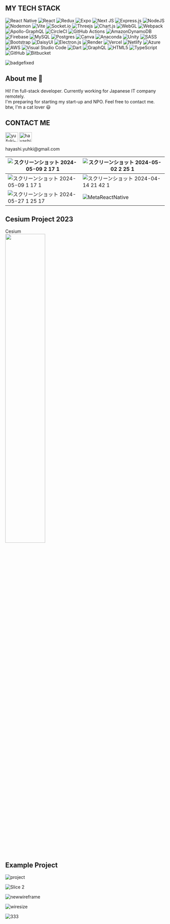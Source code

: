 

## MY TECH STACK

![React Native](https://img.shields.io/badge/react_native-%2320232a.svg?style=for-the-badge&logo=react&logoColor=%2361DAFB)
![React](https://img.shields.io/badge/react-%2320232a.svg?style=for-the-badge&logo=react&logoColor=%2361DAFB)
![Redux](https://img.shields.io/badge/redux-%23593d88.svg?style=for-the-badge&logo=redux&logoColor=white)
![Expo](https://img.shields.io/badge/expo-1C1E24?style=for-the-badge&logo=expo&logoColor=#D04A37)
![Next JS](https://img.shields.io/badge/Next-black?style=for-the-badge&logo=next.js&logoColor=white)
![Express.js](https://img.shields.io/badge/express.js-%23404d59.svg?style=for-the-badge&logo=express&logoColor=%2361DAFB)
![NodeJS](https://img.shields.io/badge/node.js-6DA55F?style=for-the-badge&logo=node.js&logoColor=white)
![Nodemon](https://img.shields.io/badge/NODEMON-%23323330.svg?style=for-the-badge&logo=nodemon&logoColor=%BBDEAD)
![Vite](https://img.shields.io/badge/vite-%23646CFF.svg?style=for-the-badge&logo=vite&logoColor=white)
![Socket.io](https://img.shields.io/badge/Socket.io-black?style=for-the-badge&logo=socket.io&badgeColor=010101)
![Threejs](https://img.shields.io/badge/threejs-black?style=for-the-badge&logo=three.js&logoColor=white)
![Chart.js](https://img.shields.io/badge/chart.js-F5788D.svg?style=for-the-badge&logo=chart.js&logoColor=white)
![WebGL](https://img.shields.io/badge/WebGL-990000?logo=webgl&logoColor=white&style=for-the-badge)
![Webpack](https://img.shields.io/badge/webpack-%238DD6F9.svg?style=for-the-badge&logo=webpack&logoColor=black)
![Apollo-GraphQL](https://img.shields.io/badge/-ApolloGraphQL-311C87?style=for-the-badge&logo=apollo-graphql)
![CircleCI](https://img.shields.io/badge/circle%20ci-%23161616.svg?style=for-the-badge&logo=circleci&logoColor=white)
![GitHub Actions](https://img.shields.io/badge/github%20actions-%232671E5.svg?style=for-the-badge&logo=githubactions&logoColor=white)
![AmazonDynamoDB](https://img.shields.io/badge/Amazon%20DynamoDB-4053D6?style=for-the-badge&logo=Amazon%20DynamoDB&logoColor=white)
![Firebase](https://img.shields.io/badge/Firebase-039BE5?style=for-the-badge&logo=Firebase&logoColor=white)
![MySQL](https://img.shields.io/badge/mysql-%2300f.svg?style=for-the-badge&logo=mysql&logoColor=white)
![Postgres](https://img.shields.io/badge/postgres-%23316192.svg?style=for-the-badge&logo=postgresql&logoColor=white)
![Canva](https://img.shields.io/badge/Canva-%2300C4CC.svg?style=for-the-badge&logo=Canva&logoColor=white)
![Anaconda](https://img.shields.io/badge/Anaconda-%2344A833.svg?style=for-the-badge&logo=anaconda&logoColor=white)
![Unity](https://img.shields.io/badge/unity-%23000000.svg?style=for-the-badge&logo=unity&logoColor=white)
![SASS](https://img.shields.io/badge/SASS-hotpink.svg?style=for-the-badge&logo=SASS&logoColor=white)
![Bootstrap](https://img.shields.io/badge/bootstrap-%238511FA.svg?style=for-the-badge&logo=bootstrap&logoColor=white)
![DaisyUI](https://img.shields.io/badge/daisyui-5A0EF8?style=for-the-badge&logo=daisyui&logoColor=white)
![Electron.js](https://img.shields.io/badge/Electron-191970?style=for-the-badge&logo=Electron&logoColor=white)
![Render](https://img.shields.io/badge/Render-%46E3B7.svg?style=for-the-badge&logo=render&logoColor=white)
![Vercel](https://img.shields.io/badge/vercel-%23000000.svg?style=for-the-badge&logo=vercel&logoColor=white)
![Netlify](https://img.shields.io/badge/netlify-%23000000.svg?style=for-the-badge&logo=netlify&logoColor=#00C7B7)
![Azure](https://img.shields.io/badge/azure-%230072C6.svg?style=for-the-badge&logo=microsoftazure&logoColor=white)
![AWS](https://img.shields.io/badge/AWS-%23FF9900.svg?style=for-the-badge&logo=amazon-aws&logoColor=white)
![Visual Studio Code](https://img.shields.io/badge/Visual%20Studio%20Code-0078d7.svg?style=for-the-badge&logo=visual-studio-code&logoColor=white)
![Dart](https://img.shields.io/badge/dart-%230175C2.svg?style=for-the-badge&logo=dart&logoColor=white)
![GraphQL](https://img.shields.io/badge/-GraphQL-E10098?style=for-the-badge&logo=graphql&logoColor=white)
![HTML5](https://img.shields.io/badge/html5-%23E34F26.svg?style=for-the-badge&logo=html5&logoColor=white)
![TypeScript](https://img.shields.io/badge/typescript-%23007ACC.svg?style=for-the-badge&logo=typescript&logoColor=white)
![GitHub](https://img.shields.io/badge/github-%23121011.svg?style=for-the-badge&logo=github&logoColor=white)
![Bitbucket](https://img.shields.io/badge/bitbucket-%230047B3.svg?style=for-the-badge&logo=bitbucket&logoColor=white)

![badgefixed](https://github.com/Cosmo2357/Cosmo2357/assets/37522195/78e97abd-5c7a-46f2-8b7e-7ab3f1f35732)



## About me 👋
Hi! I'm full-stack developer. Currently working for Japanese IT company remotely.     
I'm preparing for starting my start-up and NPO. 
Feel free to contact me.
btw, I'm a cat lover 😃   
  

## CONTACT ME
<p align="left">
<a href="https://linkedin.com/in/yufuki-hayashi" target="blank"><img align="center" src="https://raw.githubusercontent.com/rahuldkjain/github-profile-readme-generator/master/src/images/icons/Social/linked-in-alt.svg" alt="yufuki-hayashi" height="30" width="40" /></a>
<a href="https://fb.com/hayashi.yuhki" target="blank"><img align="center" src="https://raw.githubusercontent.com/rahuldkjain/github-profile-readme-generator/master/src/images/icons/Social/facebook.svg" alt="hayashi.yuhki" height="30" width="40" /></a>
</p>
<p>hayashi.yuhki@gmail.com</p>


|![スクリーンショット 2024-05-09 2 17 1](https://github.com/Cosmo2357/Cosmo2357/assets/37522195/ded89c3a-7495-4f51-9d28-a44438f4c1ed)|![スクリーンショット 2024-05-02 2 25 1](https://github.com/Cosmo2357/Cosmo2357/assets/37522195/e4314285-b555-492d-b243-b76f7fc901b5)|
|---|---|
|![スクリーンショット 2024-05-09 1 17 1](https://github.com/Cosmo2357/Cosmo2357/assets/37522195/9486622c-e78a-4967-9df8-98fd386b9178)|![スクリーンショット 2024-04-14 21 42 1](https://github.com/Cosmo2357/Cosmo2357/assets/37522195/8b341931-cae7-4734-8746-638db557172c)|
|![スクリーンショット 2024-05-27 1 25 17](https://github.com/Cosmo2357/Cosmo2357/assets/37522195/cf3a3088-8abb-420e-aaad-69719e48b604)|![MetaReactNative](https://github.com/Cosmo2357/Cosmo2357/assets/37522195/06c86aeb-9358-4733-9d27-40aa09652114)|


## Cesium Project 2023    
Cesium    
<a href="https://youtu.be/c9HJ10EBNec?si=lKOkCZmxAxKmSODU"> 
<img src="https://github-production-user-asset-6210df.s3.amazonaws.com/37522195/271764795-2cfd8d9a-7b08-49cd-8b8f-e0fa95f31026.png" width="50%" />
<a/>


## Example Project

![project](https://github.com/Cosmo2357/Cosmo2357/assets/37522195/af3ebf1f-285d-4c1a-8dda-594d61802c44)

![Slice 2](https://github.com/Cosmo2357/CapstoneReactApp/assets/37522195/0462278b-3642-44e9-a4a9-99306ff44059)

![newwireframe](https://github.com/Cosmo2357/CapstoneReactApp/assets/37522195/1fd6eee3-d75b-444b-9906-2bd98052fa2f)

![wiresize](https://github.com/Cosmo2357/CapstoneReactApp/assets/37522195/d6d79a15-e56f-44b6-814f-2ac7f1eccf6a)

![333](https://github.com/Cosmo2357/Cosmo2357/assets/37522195/3a2e24bf-a33c-4a34-bffb-e13b3801d1fa)


